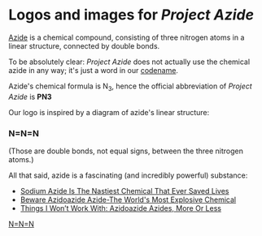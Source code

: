 # Logos and images for _Project Azide_

[Azide](https://en.wikipedia.org/wiki/Azide) is a chemical compound, consisting of three nitrogen atoms in a linear structure, connected by double bonds.

To be absolutely clear: _Project Azide_ does not actually use the chemical azide in any way; it's just a word in our [codename](https://en.wikipedia.org/wiki/Code_name#Project_code_name).

Azide's chemical formula is N<sub>3</sub>, hence the official abbreviation of _Project Azide_ is __PN3__

Our logo is inspired by a diagram of azide's linear structure:
### N=N=N
(Those are double bonds, not equal signs, between the three nitrogen atoms.)

All that said, azide is a fascinating (and incredibly powerful) substance:
* [Sodium Azide Is The Nastiest Chemical That Ever Saved Lives](http://io9.gizmodo.com/sodium-azide-is-the-nastiest-chemical-that-ever-saved-l-1694952138)
* [Beware Azidoazide Azide-The World's Most Explosive Chemical](https://curiosity.com/topics/beware-azidoazide-azide-the-worlds-most-explosive-chemical-curiosity/)
* [Things I Won’t Work With: Azidoazide Azides, More Or Less](http://blogs.sciencemag.org/pipeline/archives/2013/01/09/things_i_wont_work_with_azidoazide_azides_more_or_less)

[N=N=N](https://projectazide.github.io/)

